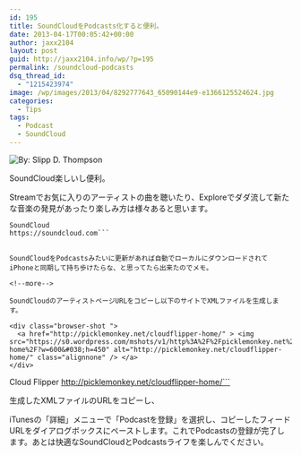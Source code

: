 ```yaml
---
id: 195
title: SoundCloudをPodcasts化すると便利。
date: 2013-04-17T00:05:42+00:00
author: jaxx2104
layout: post
guid: http://jaxx2104.info/wp/?p=195
permalink: /soundcloud-podcasts
dsq_thread_id:
  - "1215423974"
image: /wp/images/2013/04/8292777643_65090144e9-e1366125524624.jpg
categories:
  - Tips
tags:
  - Podcast
  - SoundCloud
---
```

<img class="size-full wp-image-201" alt="By: Slipp D. Thompson" src="/images/2013/04/8292777643_65090144e9-e1366125524624.jpg" srcset="/images/2013/04/8292777643_65090144e9-e1366125524624.jpg 500w, /images/2013/04/8292777643_65090144e9-e1366125524624-300x192.jpg 300w" sizes="(max-width: 500px) 100vw, 500px" />

SoundCloud楽しいし便利。
  
Streamでお気に入りのアーティストの曲を聴いたり、Exploreでダダ流して新たな音楽の発見があったり楽しみ方は様々あると思います。

```
SoundCloud
https://soundcloud.com```


SoundCloudをPodcastsみたいに更新があれば自動でローカルにダウンロードされてiPhoneと同期して持ち歩けたらな、と思ってたら出来たのでメモ。

<!--more-->

SoundCloudのアーティストページURLをコピーし以下のサイトでXMLファイルを生成します。

<div class="browser-shot ">
  <a href="http://picklemonkey.net/cloudflipper-home/" > <img src="https://s0.wordpress.com/mshots/v1/http%3A%2F%2Fpicklemonkey.net%2Fcloudflipper-home%2F?w=600&#038;h=450" alt="http://picklemonkey.net/cloudflipper-home/" class="alignnone" /> </a>
</div>

```
Cloud Flipper
http://picklemonkey.net/cloudflipper-home/```


生成したXMLファイルのURLをコピーし、
  
iTunesの「詳細」メニューで「Podcastを登録」を選択し、コピーしたフィードURLをダイアログボックスにペーストします。これでPodcastsの登録が完了します。あとは快適なSoundCloudとPodcastsライフを楽しんでください。
